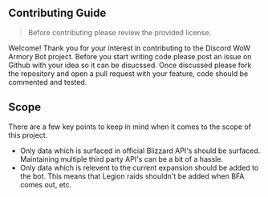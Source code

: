 ## Contributing Guide
> Before contributing please review the provided license. 

Welcome! Thank you for your interest in contributing to the Discord WoW Armory Bot project. Before you start writing code please post an issue on Github with your idea so it can be disucssed. Once discussed please fork the repository and open a pull request with your feature, code should be commented and tested.

## Scope
There are a few key points to keep in mind when it comes to the scope of this project.

* Only data which is surfaced in official Blizzard API's should be surfaced. Maintaining multiple third party API's can be a bit of a hassle.
* Only data which is relevent to the current expansion should be added to the bot. This means that Legion raids shouldn't be added when BFA comes out, etc.

